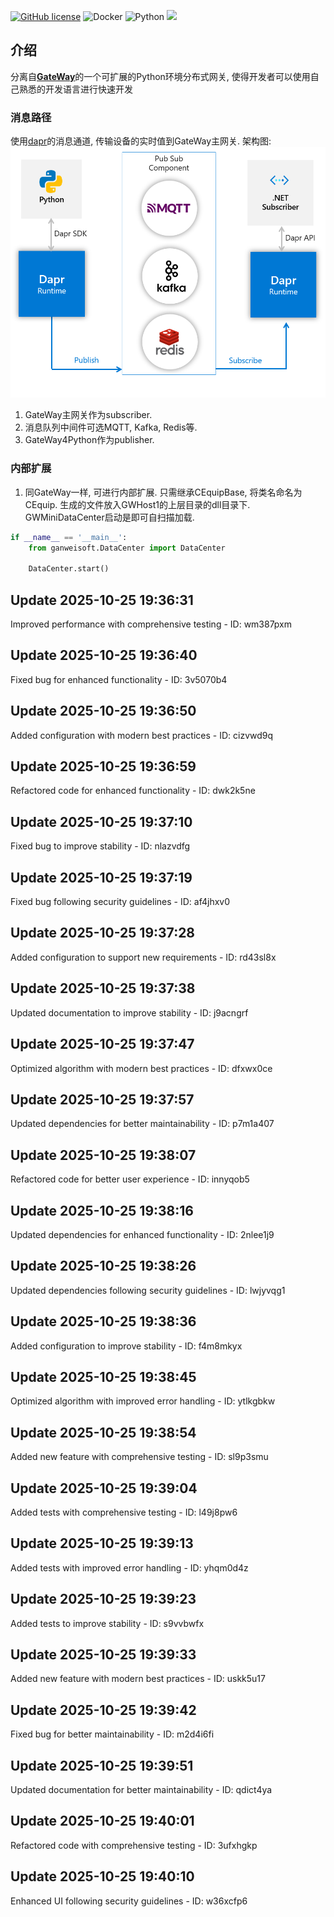[![GitHub license](https://camo.githubusercontent.com/5eaf3ed8a7e8ccb15c21d967b8635ac79e8b1865da3a5ccf78d2572a3e10738a/68747470733a2f2f696d672e736869656c64732e696f2f6769746875622f6c6963656e73652f646f746e65742f6173706e6574636f72653f636f6c6f723d253233306230267374796c653d666c61742d737175617265)](https://github.com/ganweisoft/Mini-Gateway-Python/blob/main/LICENSE) ![Docker](https://img.shields.io/github/v/release/ganweisoft/toms?logo=docker) ![Python](https://img.shields.io/badge/Python-3776AB?logo=python&logoColor=white) ![](https://img.shields.io/badge/join-discord-infomational)


## 介绍

分离自[**GateWay**](https://github.com/ganweisoft/Gateway)的一个可扩展的Python环境分布式网关, 使得开发者可以使用自己熟悉的开发语言进行快速开发

### 消息路径

使用[dapr](https://docs.dapr.io/)的消息通道, 传输设备的实时值到GateWay主网关. 架构图:   
![img.png](img.png)

1. GateWay主网关作为subscriber. 
2. 消息队列中间件可选MQTT, Kafka, Redis等.
3. GateWay4Python作为publisher.

### 内部扩展

1. 同GateWay一样, 可进行内部扩展. 只需继承CEquipBase, 将类名命名为CEquip.
生成的文件放入GWHost1的上层目录的dll目录下.
GWMiniDataCenter启动是即可自扫描加载.
```python
if __name__ == '__main__':
    from ganweisoft.DataCenter import DataCenter

    DataCenter.start()
```

## Update 2025-10-25 19:36:31
Improved performance with comprehensive testing - ID: wm387pxm


## Update 2025-10-25 19:36:40
Fixed bug for enhanced functionality - ID: 3v5070b4


## Update 2025-10-25 19:36:50
Added configuration with modern best practices - ID: cizvwd9q


## Update 2025-10-25 19:36:59
Refactored code for enhanced functionality - ID: dwk2k5ne


## Update 2025-10-25 19:37:10
Fixed bug to improve stability - ID: nlazvdfg


## Update 2025-10-25 19:37:19
Fixed bug following security guidelines - ID: af4jhxv0


## Update 2025-10-25 19:37:28
Added configuration to support new requirements - ID: rd43sl8x


## Update 2025-10-25 19:37:38
Updated documentation to improve stability - ID: j9acngrf


## Update 2025-10-25 19:37:47
Optimized algorithm with modern best practices - ID: dfxwx0ce


## Update 2025-10-25 19:37:57
Updated dependencies for better maintainability - ID: p7m1a407


## Update 2025-10-25 19:38:07
Refactored code for better user experience - ID: innyqob5


## Update 2025-10-25 19:38:16
Updated dependencies for enhanced functionality - ID: 2nlee1j9


## Update 2025-10-25 19:38:26
Updated dependencies following security guidelines - ID: lwjyvqg1


## Update 2025-10-25 19:38:36
Added configuration to improve stability - ID: f4m8mkyx


## Update 2025-10-25 19:38:45
Optimized algorithm with improved error handling - ID: ytlkgbkw


## Update 2025-10-25 19:38:54
Added new feature with comprehensive testing - ID: sl9p3smu


## Update 2025-10-25 19:39:04
Added tests with comprehensive testing - ID: l49j8pw6


## Update 2025-10-25 19:39:13
Added tests with improved error handling - ID: yhqm0d4z


## Update 2025-10-25 19:39:23
Added tests to improve stability - ID: s9vvbwfx


## Update 2025-10-25 19:39:33
Added new feature with modern best practices - ID: uskk5u17


## Update 2025-10-25 19:39:42
Fixed bug for better maintainability - ID: m2d4i6fi


## Update 2025-10-25 19:39:51
Updated documentation for better maintainability - ID: qdict4ya


## Update 2025-10-25 19:40:01
Refactored code with comprehensive testing - ID: 3ufxhgkp


## Update 2025-10-25 19:40:10
Enhanced UI following security guidelines - ID: w36xcfp6

